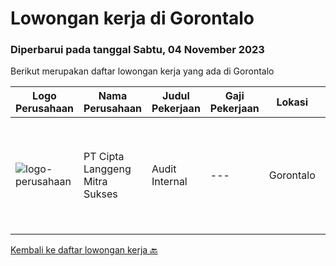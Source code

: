 
  # Lowongan kerja di Gorontalo

  ### Diperbarui pada tanggal Sabtu, 04 November 2023

  Berikut merupakan daftar lowongan kerja yang ada di Gorontalo

  |Logo Perusahaan | Nama Perusahaan | Judul Pekerjaan | Gaji Pekerjaan | Lokasi | Deskripsi | Tanggal diunggah | Pranala |
  | -------------- | --------------- | --------------- | --------- | --------- | -------------- | ------- | ----------- |
  |![logo-perusahaan](https://i.ibb.co/sqvTCh9/112815900-stock-vector-no-image-available-icon-flat-vector.webp)|PT Cipta Langgeng Mitra Sukses|Audit Internal|---|Gorontalo|Kualifikasi  Pendidikan S1 Akuntansi Jujur disiplin dalam bekerja Memahami terkait audit internal Berpengalaman/Tidak berpengalaman Umur dibawah 28...|Jumat, 03 November 2023|https://www.jobstreet.co.id/id/job/audit-internal-4518690?token=0~2d13366e-a4d4-4f44-9b79-894d37523eb4&sectionRank=1&jobId=jobstreet-id-job-4518690|


  [Kembali ke daftar lowongan kerja 🔙](../README.md#daftar-lowongan-kerja)
  